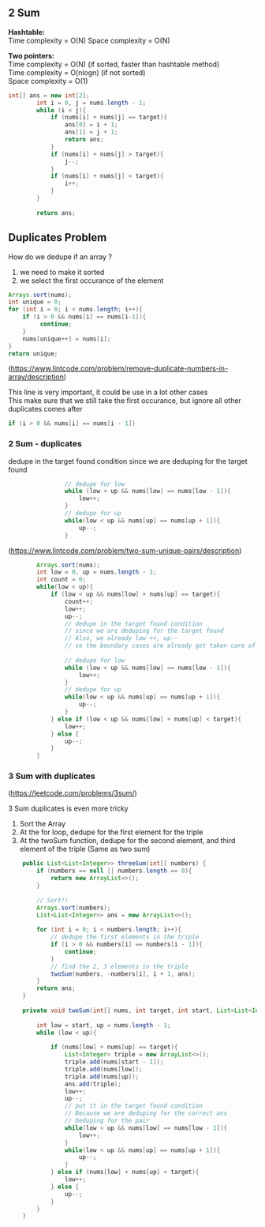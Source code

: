 ## 2 Sum

**Hashtable:**  
Time complexity = O(N)
Space complexity = O(N)

**Two pointers:**  
Time complexity = O(N) (if sorted, faster than hashtable method)    
Time complexity = O(nlogn) (if not sorted)  
Space complexity = O(1)

```Java
int[] ans = new int[2];
        int i = 0, j = nums.length - 1;
        while (i < j){
            if (nums[i] + nums[j] == target){
                ans[0] = i + 1;
                ans[1] = j + 1;
                return ans;
            }
            if (nums[i] + nums[j] > target){
                j--;
            }
            if (nums[i] + nums[j] < target){
                i++;
            }
        }
        
        return ans;

```

## Duplicates Problem  

How do we dedupe if an array ?  
1. we need to make it sorted  
2. we select the first occurance of the element  

```Java
Arrays.sort(nums);
int unique = 0;
for (int i = 0; i < nums.length; i++){
    if (i > 0 && nums[i] == nums[i-1]){
         continue;
    }
    nums[unique++] = nums[i];
}
return unique;
```
(https://www.lintcode.com/problem/remove-duplicate-numbers-in-array/description)  

This line is very important, it could be use in a lot other cases  
This make sure that we still take the first occurance, but ignore all other duplicates comes after
```Java
if (i > 0 && nums[i] == nums[i - 1])
```

### 2 Sum - duplicates

dedupe in the target found condition
since we are deduping for the target found

```Java
                // dedupe for low
                while (low < up && nums[low] == nums[low - 1]){
                    low++;
                }
                // dedupe for up
                while(low < up && nums[up] == nums[up + 1]){
                    up--;
                }   
```

(https://www.lintcode.com/problem/two-sum-unique-pairs/description)

```Java
        Arrays.sort(nums);
        int low = 0, up = nums.length - 1;
        int count = 0;
        while(low < up){
            if (low < up && nums[low] + nums[up] == target){
                count++;
                low++;
                up--;
                // dedupe in the target found condition
                // since we are deduping for the target found
                // Also, we already low ++, up-- 
                // so the boundary cases are already got taken care of (low > 0, up + 1 < nums.length)
                
                // dedupe for low
                while (low < up && nums[low] == nums[low - 1]){
                    low++;
                }
                // dedupe for up
                while(low < up && nums[up] == nums[up + 1]){
                    up--;
                }   
            } else if (low < up && nums[low] + nums[up] < target){
                low++;
            } else {
                up--;
            }
        }

```

### 3 Sum with duplicates   

(https://leetcode.com/problems/3sum/)  

3 Sum duplicates is even more tricky  
1. Sort the Array  
2. At the for loop, dedupe for the first element for the triple  
3. At the twoSum function, dedupe for the second element, and third element of the triple  (Same as two sum)  

```Java
    public List<List<Integer>> threeSum(int[] numbers) {
        if (numbers == null || numbers.length == 0){
            return new ArrayList<>();
        }
        
        // Sort!! 
        Arrays.sort(numbers);
        List<List<Integer>> ans = new ArrayList<>();
        
        for (int i = 0; i < numbers.length; i++){
            // dedupe the first elements in the triple 
            if (i > 0 && numbers[i] == numbers[i - 1]){
                continue;
            }
            // find the 2, 3 elements in the triple
            twoSum(numbers, -numbers[i], i + 1, ans);
        }
        return ans;
    }
    
    private void twoSum(int[] nums, int target, int start, List<List<Integer>> ans){
        
        int low = start, up = nums.length - 1;
        while (low < up){
            
            if (nums[low] + nums[up] == target){
                List<Integer> triple = new ArrayList<>();
                triple.add(nums[start - 1]);
                triple.add(nums[low]);
                triple.add(nums[up]);
                ans.add(triple);
                low++;
                up--;
                // put it in the target found condition
                // Because we are deduping for the correct ans 
                // Deduping for the pair 
                while(low < up && nums[low] == nums[low - 1]){
                    low++;
                }
                while(low < up && nums[up] == nums[up + 1]){
                    up--;
                }
            } else if (nums[low] + nums[up] < target){
                low++;
            } else {
                up--;
            }
        }
    }
```

